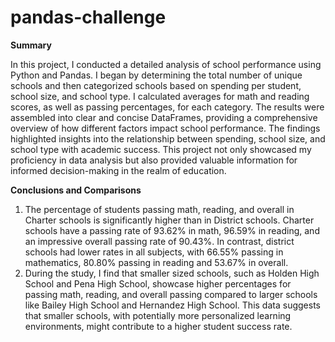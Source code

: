 # pandas-challenge
**Summary**

In this project, I conducted a detailed analysis of school performance using Python and Pandas. I began by determining the total number of unique schools and then categorized schools based on spending per student, school size, and school type. I calculated averages for math and reading scores, as well as passing percentages, for each category. The results were assembled into clear and concise DataFrames, providing a comprehensive overview of how different factors impact school performance. The findings highlighted insights into the relationship between spending, school size, and school type with academic success. This project not only showcased my proficiency in data analysis but also provided valuable information for informed decision-making in the realm of education.

**Conclusions and Comparisons**
1.	The percentage of students passing math, reading, and overall in Charter schools is significantly higher than in District schools. Charter schools have a passing rate of 93.62% in math, 96.59% in reading, and an impressive overall passing rate of 90.43%. In contrast, district schools had lower rates in all subjects, with 66.55% passing in mathematics, 80.80% passing in reading and 53.67% in overall. 
2.	During the study, I find that smaller sized schools, such as Holden High School and Pena High School, showcase higher percentages for passing math, reading, and overall passing compared to larger schools like Bailey High School and Hernandez High School. This data suggests that smaller schools, with potentially more personalized learning environments, might contribute to a higher student success rate.

